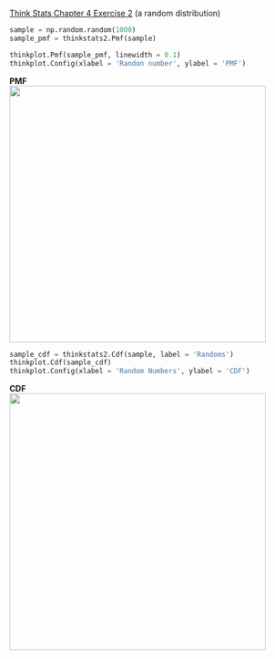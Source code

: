 [Think Stats Chapter 4 Exercise 2](http://greenteapress.com/thinkstats2/html/thinkstats2005.html#toc41) (a random distribution)

>>
```python
sample = np.random.random(1000)
sample_pmf = thinkstats2.Pmf(sample)

thinkplot.Pmf(sample_pmf, linewidth = 0.1)
thinkplot.Config(xlabel = 'Randon number', ylabel = 'PMF')
```
**PMF**  
<img src="Random Number PMF.png" width="450">

```python
sample_cdf = thinkstats2.Cdf(sample, label = 'Randoms')
thinkplot.Cdf(sample_cdf)
thinkplot.Config(xlabel = 'Random Numbers', ylabel = 'CDF')
```  
**CDF**  
<img src="Random Number CDF.png" width="450">